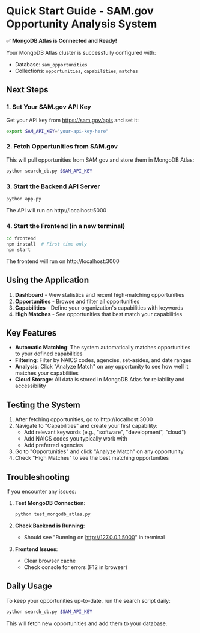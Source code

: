 # Quick Start Guide - SAM.gov Opportunity Analysis System

✅ **MongoDB Atlas is Connected and Ready!**

Your MongoDB Atlas cluster is successfully configured with:
- Database: `sam_opportunities`
- Collections: `opportunities`, `capabilities`, `matches`

## Next Steps

### 1. Set Your SAM.gov API Key

Get your API key from https://sam.gov/apis and set it:

```bash
export SAM_API_KEY="your-api-key-here"
```

### 2. Fetch Opportunities from SAM.gov

This will pull opportunities from SAM.gov and store them in MongoDB Atlas:

```bash
python search_db.py $SAM_API_KEY
```

### 3. Start the Backend API Server

```bash
python app.py
```

The API will run on http://localhost:5000

### 4. Start the Frontend (in a new terminal)

```bash
cd frontend
npm install  # First time only
npm start
```

The frontend will run on http://localhost:3000

## Using the Application

1. **Dashboard** - View statistics and recent high-matching opportunities
2. **Opportunities** - Browse and filter all opportunities
3. **Capabilities** - Define your organization's capabilities with keywords
4. **High Matches** - See opportunities that best match your capabilities

## Key Features

- **Automatic Matching**: The system automatically matches opportunities to your defined capabilities
- **Filtering**: Filter by NAICS codes, agencies, set-asides, and date ranges
- **Analysis**: Click "Analyze Match" on any opportunity to see how well it matches your capabilities
- **Cloud Storage**: All data is stored in MongoDB Atlas for reliability and accessibility

## Testing the System

1. After fetching opportunities, go to http://localhost:3000
2. Navigate to "Capabilities" and create your first capability:
   - Add relevant keywords (e.g., "software", "development", "cloud")
   - Add NAICS codes you typically work with
   - Add preferred agencies
3. Go to "Opportunities" and click "Analyze Match" on any opportunity
4. Check "High Matches" to see the best matching opportunities

## Troubleshooting

If you encounter any issues:

1. **Test MongoDB Connection**:
   ```bash
   python test_mongodb_atlas.py
   ```

2. **Check Backend is Running**:
   - Should see "Running on http://127.0.0.1:5000" in terminal

3. **Frontend Issues**:
   - Clear browser cache
   - Check console for errors (F12 in browser)

## Daily Usage

To keep your opportunities up-to-date, run the search script daily:

```bash
python search_db.py $SAM_API_KEY
```

This will fetch new opportunities and add them to your database.